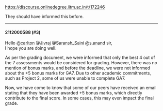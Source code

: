 https://discourse.onlinedegree.iitm.ac.in/t/172246

They should have informed this before.</p><hr>

<h4>21f2000588 (#3)</h4>
<p>Hello <a class="mention" href="/u/carlton">@carlton</a> <a class="mention" href="/u/jivraj">@Jivraj</a> <a class="mention" href="/u/saransh_saini">@Saransh_Saini</a> <a class="mention" href="/u/s.anand">@s.anand</a> sir,<br/>
I hope you are doing well.</p>
<p>As per the grading document, we were informed that only the best 4 out of the 7 assessments would be considered for grading. However, there was no mention of bonus marks, and before the deadline, we were not informed about the +5 bonus marks for GA7. Due to other academic commitments, such as Project 2, some of us were unable to complete GA7.</p>
<p>Now, we have come to know that some of our peers have received an email stating that they have been awarded +5 bonus marks, which directly contribute to the final score. In some cases, this may even impact the final grade.